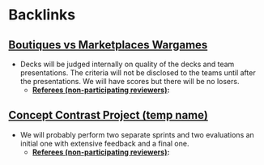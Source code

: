 
# Backlinks
## [Boutiques vs Marketplaces Wargames](<Boutiques vs Marketplaces Wargames.md>)
- Decks will be judged internally on quality of the decks and team presentations. The criteria will not be disclosed to the teams until after the presentations. We will have scores but there will be no losers. 
    - **[Referees (non-participating reviewers)](<Referees (non-participating reviewers).md>):**

## [Concept Contrast Project (temp name)](<Concept Contrast Project (temp name).md>)
- We will probably perform two separate sprints and two evaluations an initial one with extensive feedback and a final one.
    - **[Referees (non-participating reviewers)](<Referees (non-participating reviewers).md>):**

